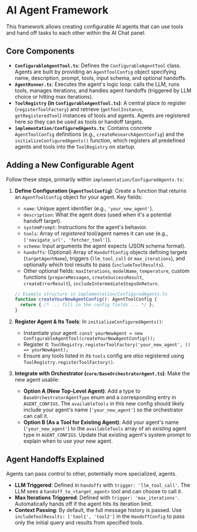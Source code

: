 # AI Agent Framework

This framework allows creating configurable AI agents that can use tools and hand off tasks to each other within the AI Chat panel.

## Core Components

*   **`ConfigurableAgentTool.ts`**: Defines the `ConfigurableAgentTool` class. Agents are built by providing an `AgentToolConfig` object specifying name, description, prompt, tools, input schema, and optional handoffs.
*   **`AgentRunner.ts`**: Executes the agent's logic loop: calls the LLM, runs tools, manages iterations, and handles agent handoffs (triggered by LLM choice or hitting max iterations).
*   **`ToolRegistry` (in `ConfigurableAgentTool.ts`)**: A central place to register (`registerToolFactory`) and retrieve (`getToolInstance`, `getRegisteredTool`) instances of tools and agents. Agents are registered here so they can be used as tools or handoff targets.
*   **`implementation/ConfiguredAgents.ts`**: Contains concrete `AgentToolConfig` definitions (e.g., `createResearchAgentConfig`) and the `initializeConfiguredAgents()` function, which registers all predefined agents and tools into the `ToolRegistry` on startup.

## Adding a New Configurable Agent

Follow these steps, primarily within `implementation/ConfiguredAgents.ts`:

1.  **Define Configuration (`AgentToolConfig`)**: Create a function that returns an `AgentToolConfig` object for your agent. Key fields:
    *   `name`: Unique agent identifier (e.g., `'your_new_agent'`).
    *   `description`: What the agent does (used when it's a potential handoff target).
    *   `systemPrompt`: Instructions for the agent's behavior.
    *   `tools`: Array of *registered* tool/agent names it can use (e.g., `['navigate_url', 'fetcher_tool']`).
    *   `schema`: Input arguments the agent expects (JSON schema format).
    *   `handoffs`: (Optional) Array of `HandoffConfig` objects defining targets (`targetAgentName`), triggers (`llm_tool_call` or `max_iterations`), and optionally which tool results to pass (`includeToolResults`).
    *   Other optional fields: `maxIterations`, `modelName`, `temperature`, custom functions (`prepareMessages`, `createSuccessResult`, `createErrorResult`), `includeIntermediateStepsOnReturn`.

    ```typescript
    // Example structure in implementation/ConfiguredAgents.ts
    function createYourNewAgentConfig(): AgentToolConfig {
      return { /* ... fill in the config fields ... */ };
    }
    ```

2.  **Register Agent & Its Tools**: In `initializeConfiguredAgents()`:
    *   Instantiate your agent: `const yourNewAgent = new ConfigurableAgentTool(createYourNewAgentConfig());`
    *   Register it: `ToolRegistry.registerToolFactory('your_new_agent', () => yourNewAgent);`
    *   Ensure any tools listed in its `tools` config are *also* registered using `ToolRegistry.registerToolFactory()`. 

3.  **Integrate with Orchestrator (`core/BaseOrchestratorAgent.ts`)**: Make the new agent usable:
    *   **Option A (New Top-Level Agent)**: Add a type to `BaseOrchestratorAgentType` enum and a corresponding entry in `AGENT_CONFIGS`. The `availableTools` in this new config should likely include your agent's name (`'your_new_agent'`) so the orchestrator can call it.
    *   **Option B (As a Tool for Existing Agent)**: Add your agent's name (`'your_new_agent'`) to the `availableTools` array of an *existing* agent type in `AGENT_CONFIGS`. Update that existing agent's system prompt to explain when to use your new agent.

## Agent Handoffs Explained

Agents can pass control to other, potentially more specialized, agents.

*   **LLM Triggered**: Defined in `handoffs` with `trigger: 'llm_tool_call'`. The LLM sees a `handoff_to_<target_agent>` tool and can choose to call it.
*   **Max Iterations Triggered**: Defined with `trigger: 'max_iterations'`. Automatically hands off if the agent hits its iteration limit.
*   **Context Passing**: By default, the full message history is passed. Use `includeToolResults: ['tool1', 'tool2']` in the `HandoffConfig` to pass only the initial query and results from specified tools.